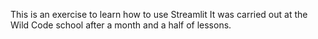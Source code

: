 This is an exercise to learn how to use Streamlit It was carried out at the Wild Code school after a month and a half of lessons.

